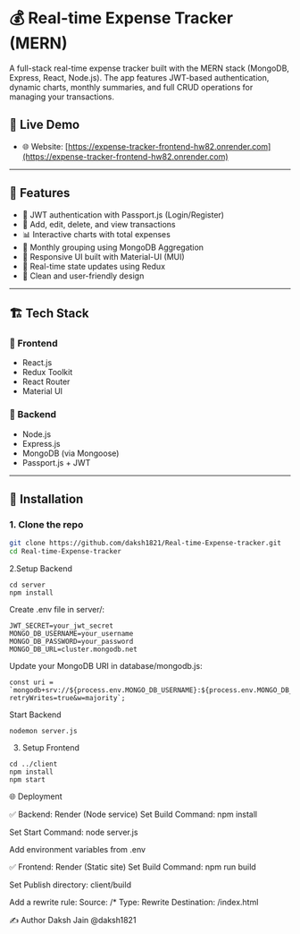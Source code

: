 # 💰 Real-time Expense Tracker (MERN)

A full-stack real-time expense tracker built with the MERN stack (MongoDB, Express, React, Node.js). The app features JWT-based authentication, dynamic charts, monthly summaries, and full CRUD operations for managing your transactions.

## 🚀 Live Demo

- 🌐 Website: [https://expense-tracker-frontend-hw82.onrender.com](https://expense-tracker-frontend-hw82.onrender.com)

---

## 📌 Features

- 🔐 JWT authentication with Passport.js (Login/Register)
- 🧾 Add, edit, delete, and view transactions
- 📊 Interactive charts with total expenses
- 📆 Monthly grouping using MongoDB Aggregation
- 📱 Responsive UI built with Material-UI (MUI)
- 🔁 Real-time state updates using Redux
- 🌈 Clean and user-friendly design

---

## 🏗️ Tech Stack

### 🔹 Frontend
- React.js
- Redux Toolkit
- React Router
- Material UI

### 🔹 Backend
- Node.js
- Express.js
- MongoDB (via Mongoose)
- Passport.js + JWT

---

## 🔧 Installation

### 1. Clone the repo

```bash
git clone https://github.com/daksh1821/Real-time-Expense-tracker.git
cd Real-time-Expense-tracker
```

2.Setup Backend
```
cd server
npm install
```
Create .env file in server/:
```
JWT_SECRET=your_jwt_secret
MONGO_DB_USERNAME=your_username
MONGO_DB_PASSWORD=your_password
MONGO_DB_URL=cluster.mongodb.net
```

Update your MongoDB URI in database/mongodb.js:
```
const uri = `mongodb+srv://${process.env.MONGO_DB_USERNAME}:${process.env.MONGO_DB_PASSWORD}@${process.env.MONGO_DB_URL}/?retryWrites=true&w=majority`;
```
Start Backend
```
nodemon server.js
```
3. Setup Frontend
```
cd ../client
npm install
npm start
```

🌐 Deployment

✅ Backend: Render (Node service)
Set Build Command: npm install

Set Start Command: node server.js

Add environment variables from .env

✅ Frontend: Render (Static site)
Set Build Command: npm run build

Set Publish directory: client/build

Add a rewrite rule:
Source: /*
Type: Rewrite
Destination: /index.html

✍️ Author
Daksh Jain
@daksh1821





